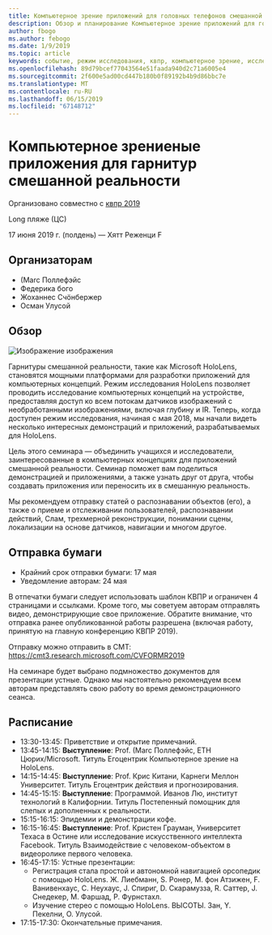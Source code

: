 ```yaml
---
title: Компьютерное зрение приложений для головных телефонов смешанной реальности в КВПР 2019
description: Обзор и планирование Компьютерное зрение приложений для головных телефонов смешанной реальности, которые будут доставлены на конференцию КВПР в июне 2019.
author: fbogo
ms.author: febogo
ms.date: 1/9/2019
ms.topic: article
keywords: событие, режим исследования, квпр, компьютерное зрение, исследование, HoloLens
ms.openlocfilehash: 89d79bcef77043564e51faada940d2c71a6005e4
ms.sourcegitcommit: 2f600e5ad00cd447b180b0f89192b4b9d86bbc7e
ms.translationtype: MT
ms.contentlocale: ru-RU
ms.lasthandoff: 06/15/2019
ms.locfileid: "67148712"
---
```

# <a name="computer-vision-applications-for-mixed-reality-headsets"></a>Компьютерное зрениеные приложения для гарнитур смешанной реальности

Организовано совместно с [квпр 2019](http://cvpr2019.thecvf.com/)

Long пляже (ЦС)

17 июня 2019 г. (полдень) — Хятт Реженци F


## <a name="organizers"></a>Организаторам
* (Marc Поллефэйс
* Федерика бого
* Жоханнес Счöнбержер
* Осман Улусой

## <a name="overview"></a>Обзор

![Изображение изображения](images/cvpr2019_teaser2.jpg)

Гарнитуры смешанной реальности, такие как Microsoft HoloLens, становятся мощными платформами для разработки приложений для компьютерных концепций. Режим исследования HoloLens позволяет проводить исследование компьютерных концепций на устройстве, предоставляя доступ ко всем потокам датчиков изображений с необработанными изображениями, включая глубину и IR. Теперь, когда доступен режим исследования, начиная с мая 2018, мы начали видеть несколько интересных демонстраций и приложений, разрабатываемых для HoloLens. 

Цель этого семинара — объединить учащихся и исследователи, заинтересованные в компьютерных концепциях для приложений смешанной реальности. Семинар поможет вам поделиться демонстрацией и приложениями, а также узнать друг от друга, чтобы создавать приложения или переносить их в смешанную реальность. 

Мы рекомендуем отправку статей о распознавании объектов (его), а также о приеме и отслеживании пользователей, распознавании действий, Слам, трехмерной реконструкции, понимании сцены, локализации на основе датчиков, навигации и многом другое.

## <a name="paper-submission"></a>Отправка бумаги
* Крайний срок отправки бумаги: 17 мая
* Уведомление авторам: 24 мая

В отпечатки бумаги следует использовать шаблон КВПР и ограничен 4 страницами и ссылками. Кроме того, мы советуем авторам отправлять видео, демонстрирующие свое приложение.
Обратите внимание, что отправка ранее опубликованной работы разрешена (включая работу, принятую на главную конференцию КВПР 2019). 

Отправку можно отправить в CMT: https://cmt3.research.microsoft.com/CVFORMR2019

На семинаре будет выбрано подмножество документов для презентации устные. Однако мы настоятельно рекомендуем всем авторам представлять свою работу во время демонстрационного сеанса.


## <a name="schedule"></a>Расписание
* 13:30-13:45: Приветствие и открытие примечаний.
* 13:45-14:15: **Выступление**: Prof. (Marc Поллефэйс, ETH Цюрих/Microsoft. Титуль Егоцентрик Компьютерное зрение на HoloLens.
* 14:15-14:45: **Выступление**: Prof. Крис Китани, Карнеги Меллон Университет. Титуль Егоцентрик действия и прогнозирования.
* 14:45-15:15: **Выступление**: Программой. Иванов Лю, институт технологий в Калифорнии. Титуль Постепенный помощник для слепых и дополненных к реальности.
* 15:15-16:15: Эпидемии и демонстрации кофе.
* 16:15-16:45: **Выступление**: Prof. Кристен Грауман, Университет Техаса в Остине или исследование искусственного интеллекта Facebook. Титуль Взаимодействие с человеком-объектом в видеоролике первого человека.
* 16:45-17:15: Устные презентации:
    * Регистрация стала простой и автономной навигацией орсопедик с помощью HoloLens. Ж. Лиебманн, S. Ронер, M. фон Атзижен, F. Ванивенхаус, C. Неухаус, J. Спириг, D. Скарамузза, R. Саттер, J. Снедекер, M. Фаршад, P. Фурнстахл.
    * Изучение стерео с помощью HoloLens. ВЫСОТЫ. Зан, Y. Пекелни, O. Улусой.
* 17:15-17:30: Окончательные примечания.

